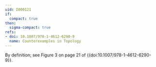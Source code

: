 ```yaml
---
uid: I000121
if:
  compact: true
then:
  sigma-compact: true
refs:
- doi: 10.1007/978-1-4612-6290-9
  name: Counterexamples in Topology
---
```

By definition; see Figure 3 on page 21 of {{doi:10.1007/978-1-4612-6290-9}}.
